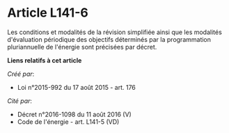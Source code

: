 # Article L141-6

Les conditions et modalités de la révision simplifiée ainsi que les modalités d'évaluation périodique des objectifs
déterminés par la programmation pluriannuelle de l'énergie sont précisées par décret.

**Liens relatifs à cet article**

_Créé par_:

  - Loi n°2015-992 du 17 août 2015 - art. 176

_Cité par_:

  - Décret n°2016-1098 du 11 août 2016 (V)
  - Code de l'énergie - art. L141-5 (VD)
